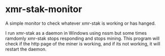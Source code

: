 # xmr-stak-monitor

A simple monitor to check whatever xmr-stak is working or has hanged.

I run xmr-stak as a daemon in Windows using nssm but some times ramdomly xmr-stak stops responding and stops mining. This program will check if the http page of the miner is working, and if its not working, it will restart the daemon.


